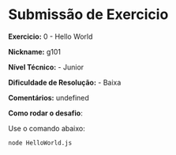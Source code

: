 # Submissão de Exercicio

**Exercicio:** 0 - Hello World

**Nickname:** g101

**Nível Técnico:** - Junior

**Dificuldade de Resolução:** - Baixa

**Comentários:** undefined

**Como rodar o desafio**:

Use o comando abaixo:

```bash
node HelloWorld.js
```
